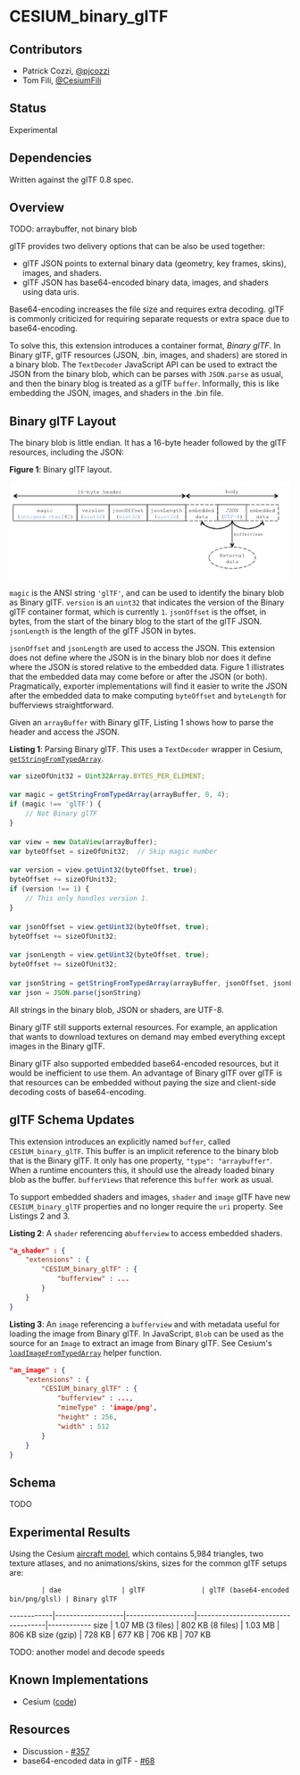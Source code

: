 # CESIUM_binary_glTF

## Contributors

* Patrick Cozzi, [@pjcozzi](https://twitter.com/pjcozzi)
* Tom Fili, [@CesiumFili](https://twitter.com/CesiumFili)

## Status

Experimental

## Dependencies

Written against the glTF 0.8 spec.

## Overview

TODO: arraybuffer, not binary blob

glTF provides two delivery options that can be also be used together:
* glTF JSON points to external binary data (geometry, key frames, skins), images, and shaders.
* glTF JSON has base64-encoded binary data, images, and shaders using data uris.

Base64-encoding increases the file size and requires extra decoding.  glTF is commonly criticized for requiring separate requests or extra space due to base64-encoding.

To solve this, this extension introduces a container format, _Binary glTF_.  In Binary glTF, glTF resources (JSON, .bin, images, and shaders) are stored in a binary blob.  The `TextDecoder` JavaScript API can be used to extract the JSON from the binary blob, which can be parses with `JSON.parse` as usual, and then the binary blog is treated as a glTF `buffer`. Informally, this is like embedding the JSON, images, and shaders in the .bin file.

## Binary glTF Layout

The binary blob is little endian.  It has a 16-byte header followed by the glTF resources, including the JSON:

**Figure 1**: Binary glTF layout.

![](layout.jpg)

`magic` is the ANSI string `'glTF'`, and can be used to identify the binary blob as Binary glTF.  `version` is an `uint32` that indicates the version of the Binary glTF container format, which is currently `1`.  `jsonOffset` is the offset, in bytes, from the start of the binary blog to the start of the glTF JSON.  `jsonLength` is the length of the glTF JSON in bytes.

`jsonOffset` and `jsonLength` are used to access the JSON.  This extension does not define where the JSON is in the binary blob nor does it define where the JSON is stored relative to the embedded data.  Figure 1 illistrates that the embedded data may come before or after the JSON (or both).  Pragmatically, exporter implementations will find it easier to write the JSON after the embedded data to make computing `byteOffset` and `byteLength` for bufferviews straightforward.

Given an `arrayBuffer` with Binary glTF, Listing 1 shows how to parse the header and access the JSON.

**Listing 1**: Parsing Binary glTF.  This uses a `TextDecoder` wrapper in Cesium, [`getStringFromTypedArray`](https://github.com/AnalyticalGraphicsInc/cesium/blob/bgltf/Source/Core/getStringFromTypedArray.js).
```javascript
var sizeOfUnit32 = Uint32Array.BYTES_PER_ELEMENT;

var magic = getStringFromTypedArray(arrayBuffer, 0, 4);
if (magic !== 'glTF') {
    // Not Binary glTF
}

var view = new DataView(arrayBuffer);
var byteOffset = sizeOfUnit32;  // Skip magic number

var version = view.getUint32(byteOffset, true);
byteOffset += sizeOfUnit32;
if (version !== 1) {
    // This only handles version 1.
}

var jsonOffset = view.getUint32(byteOffset, true);
byteOffset += sizeOfUnit32;

var jsonLength = view.getUint32(byteOffset, true);
byteOffset += sizeOfUnit32;

var jsonString = getStringFromTypedArray(arrayBuffer, jsonOffset, jsonLength);
var json = JSON.parse(jsonString)
```

All strings in the binary blob, JSON or shaders, are UTF-8.

Binary glTF still supports external resources.  For example, an application that wants to download textures on demand may embed everything except images in the Binary glTF.

Binary glTF also supported embedded base64-encoded resources, but it would be inefficient to use them.  An advantage of Binary glTF over glTF is that resources can be embedded without paying the size and client-side decoding costs of base64-encoding.

## glTF Schema Updates

This extension introduces an explicitly named `buffer`, called `CESIUM_binary_glTF`.  This buffer is an implicit reference to the binary blob that is the Binary glTF.  It only has one property, `"type": "arraybuffer"`.  When a runtime encounters this, it should use the already loaded binary blob as the buffer.  `bufferViews` that reference this `buffer` work as usual.

To support embedded shaders and images, `shader` and `image` glTF have new `CESIUM_binary_glTF` properties and no longer require the `uri` property.  See Listings 2 and 3.

**Listing 2**: A `shader` referencing a`bufferview` to access embedded shaders.
```json
"a_shader" : {
    "extensions" : {
        "CESIUM_binary_glTF" : {
            "bufferview" : ...
        }
    }
}
```

**Listing 3**: An `image` referencing a `bufferview` and with metadata useful for loading the image from Binary glTF.  In JavaScript, `Blob` can be used as the source for an `Image` to extract an image from Binary glTF.  See Cesium's [`loadImageFromTypedArray`](https://github.com/AnalyticalGraphicsInc/cesium/blob/bgltf/Source/Core/loadImageFromTypedArray.js) helper function.
```json
"an_image" : {
    "extensions" : {
        "CESIUM_binary_glTF" : {
            "bufferview" : ...,
            "mimeType" : 'image/png',
            "height" : 256,
            "width" : 512
        }
    }
}
```

## Schema

TODO

## Experimental Results

Using the Cesium [aircraft model](https://github.com/AnalyticalGraphicsInc/cesium/tree/master/Apps/SampleData/models/CesiumAir), which contains 5,984 triangles, two texture atlases, and no animations/skins, sizes for the common glTF setups are:

            | dae               | glTF              | glTF (base64-encoded bin/png/glsl) | Binary glTF
------------|-------------------|-------------------|------------------------------------|------------
size        | 1.07 MB (3 files) | 802 KB (8 files)  | 1.03 MB                            |  806 KB
size (gzip) | 728 KB            | 677 KB            | 706 KB                             |  707 KB

TODO: another model and decode speeds

## Known Implementations

* Cesium ([code](https://github.com/AnalyticalGraphicsInc/cesium/blob/bgltf/Source/Scene/Model.js))

## Resources

* Discussion - [#357](https://github.com/KhronosGroup/glTF/issues/357)
* base64-encoded data in glTF - [#68](https://github.com/KhronosGroup/glTF/issues/68)

